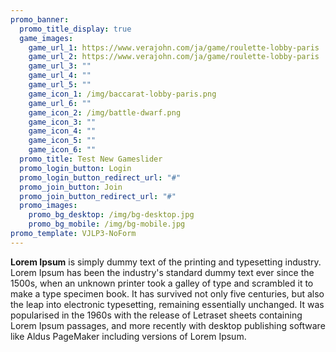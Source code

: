 ```yaml
---
promo_banner:
  promo_title_display: true
  game_images:
    game_url_1: https://www.verajohn.com/ja/game/roulette-lobby-paris
    game_url_2: https://www.verajohn.com/ja/game/roulette-lobby-paris
    game_url_3: ""
    game_url_4: ""
    game_url_5: ""
    game_icon_1: /img/baccarat-lobby-paris.png
    game_url_6: ""
    game_icon_2: /img/battle-dwarf.png
    game_icon_3: ""
    game_icon_4: ""
    game_icon_5: ""
    game_icon_6: ""
  promo_title: Test New Gameslider
  promo_login_button: Login
  promo_login_button_redirect_url: "#"
  promo_join_button: Join
  promo_join_button_redirect_url: "#"
  promo_images:
    promo_bg_desktop: /img/bg-desktop.jpg
    promo_bg_mobile: /img/bg-mobile.jpg
promo_template: VJLP3-NoForm
---
```

**Lorem Ipsum** is simply dummy text of the printing and typesetting industry. Lorem Ipsum has been the industry's standard dummy text ever since the 1500s, when an unknown printer took a galley of type and scrambled it to make a type specimen book. It has survived not only five centuries, but also the leap into electronic typesetting, remaining essentially unchanged. It was popularised in the 1960s with the release of Letraset sheets containing Lorem Ipsum passages, and more recently with desktop publishing software like Aldus PageMaker including versions of Lorem Ipsum.